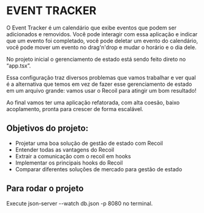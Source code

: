 # EVENT TRACKER 

O Event Tracker é um calendário que exibe eventos que podem ser adicionados e removidos. 
Você pode interagir com essa aplicação e indicar que um evento foi completado, você pode deletar um evento do calendário, você pode mover um evento no drag'n'drop e mudar o horário e o dia dele.

No projeto inicial o gerenciamento de estado está sendo feito direto no “app.tsx”.

Essa configuração traz diversos problemas que vamos trabalhar e ver qual é a alternativa que temos em vez de fazer esse gerenciamento de estado em um arquivo grande: vamos usar o Recoil para atingir um bom resultado!

Ao final vamos ter uma aplicação refatorada, com alta coesão, baixo acoplamento, pronta para crescer de forma escalável. 

## Objetivos do projeto:

- Projetar uma boa solução de gestão de estado com Recoil
- Entender todas as vantagens do Recoil
- Extrair a comunicação com o recoil em hooks
- Implementar os principais hooks do Recoil
- Comparar diferentes soluções de mercado para gestão de estado

## Para rodar o projeto

Execute json-server --watch db.json -p 8080 no terminal.